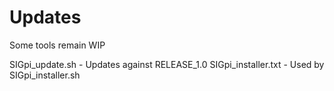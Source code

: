 # Updates

Some tools remain WIP

SIGpi_update.sh  - Updates against RELEASE_1.0
SIGpi_installer.txt - Used by SIGpi_installer.sh
